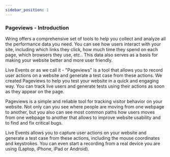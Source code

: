 ```yaml
---
sidebar_position: 1
---
```


### Pageviews - Introduction

Wring offers a comprehensive set of tools to help you collect and analyze all the performance data you need. You can see how users interact with your site, including which links they click, how much time they spend on each page, which browsers they use, etc.. This data also serves as a basis for making your website better and more user friendly. 

Live Events or as we call it - "Pageviews" is a tool that allows you to record user actions on a website and generate a test case from these actions. 
We created Pageviews to help you test your website in a quick and engaging way. You can track live users and generate tests using their actions as soon as they appear on the page.

Pageviews is a simple and reliable tool for tracking visitor behavior on your website. Not only can you see where people are moving from one webpage to another, but you also can see most common paths how users moves from one webpage to another that allows to improve website usability and to find and fix critical bugs.

Live Events allows you to capture user actions on your website and generate a test case from these actions, including the mouse coordinates and keystrokes. You can even start a recording from a real device you are using (Laptop, iPhone, iPad or Android). 



